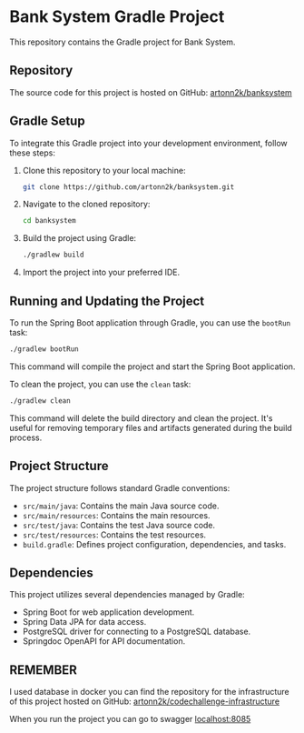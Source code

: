 # Bank System Gradle Project

This repository contains the Gradle project for Bank System.

## Repository

The source code for this project is hosted on GitHub: [artonn2k/banksystem](https://github.com/artonn2k/banksystem)

## Gradle Setup

To integrate this Gradle project into your development environment, follow these steps:

1. Clone this repository to your local machine:

   ```bash
   git clone https://github.com/artonn2k/banksystem.git
   ```

2. Navigate to the cloned repository:

   ```bash
   cd banksystem
   ```

3. Build the project using Gradle:

   ```bash
   ./gradlew build
   ```

4. Import the project into your preferred IDE.

## Running and Updating the Project

To run the Spring Boot application through Gradle, you can use the `bootRun` task:

```bash
./gradlew bootRun
```

This command will compile the project and start the Spring Boot application.

To clean the project, you can use the `clean` task:

```bash
./gradlew clean
```

This command will delete the build directory and clean the project. It's useful for removing temporary files and artifacts generated during the build process.

## Project Structure

The project structure follows standard Gradle conventions:

- `src/main/java`: Contains the main Java source code.
- `src/main/resources`: Contains the main resources.
- `src/test/java`: Contains the test Java source code.
- `src/test/resources`: Contains the test resources.
- `build.gradle`: Defines project configuration, dependencies, and tasks.

## Dependencies

This project utilizes several dependencies managed by Gradle:

- Spring Boot for web application development.
- Spring Data JPA for data access.
- PostgreSQL driver for connecting to a PostgreSQL database.
- Springdoc OpenAPI for API documentation.

## REMEMBER

I used database in docker you can find the repository for the infrastructure of this project hosted on GitHub: [artonn2k/codechallenge-infrastructure](https://github.com/artonn2k/codechallenge-infrastructure)

When you run the project you can go to swagger [localhost:8085](http://localhost:8085/swagger-ui/index.html)